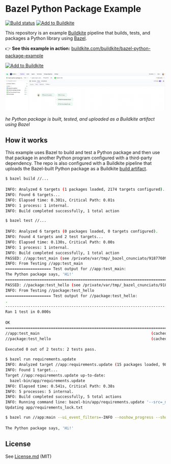 # Bazel Python Package Example

[![Build status](https://badge.buildkite.com/f9b46d96710d254e34229ba68bb8797d0b8f1e64ac5abfecb9.svg)](https://buildkite.com/buildkite/bazel-python-package-example)
[![Add to Buildkite](https://img.shields.io/badge/Add%20to%20Buildkite-14CC80)](https://buildkite.com/new)

This repository is an example [Buildkite](https://buildkite.com/) pipeline that builds, tests, and packages a Python library using [Bazel](https://bazel.build).

👉 **See this example in action:** [buildkite.com/buildkite/bazel-python-package-example](https://buildkite.com/buildkite/bazel-python-package-example/builds/latest)

[![Add to Buildkite](https://buildkite.com/button.svg)](https://buildkite.com/new)

<a href="https://buildkite.com/buildkite/bazel-python-package-example/builds/latest?branch=main">
  <img width="2400" alt="Screenshot of Buildkite Bazel Python Package example pipeline" src=".buildkite/screenshot.png" />
</a>
<p align="left"><em>he Python package is built, tested, and uploaded as a Buildkite artifact using Bazel</em></p>


<!-- docs:start -->
## How it works

This example uses Bazel to build and test a Python package and then use that package in another Python program configured with a third-party dependency. The repo is also configured with a Buildkite pipeline that uploads the Bazel-built Python package as a Buildkite [build artifact](https://buildkite.com/docs/pipelines/configure/artifacts).

```bash
$ bazel build //...

INFO: Analyzed 6 targets (1 packages loaded, 2174 targets configured).
INFO: Found 6 targets...
INFO: Elapsed time: 0.301s, Critical Path: 0.01s
INFO: 1 process: 1 internal.
INFO: Build completed successfully, 1 total action
```

```bash
$ bazel test //...

INFO: Analyzed 6 targets (0 packages loaded, 0 targets configured).
INFO: Found 4 targets and 2 test targets...
INFO: Elapsed time: 0.130s, Critical Path: 0.00s
INFO: 1 process: 1 internal.
INFO: Build completed successfully, 1 total action
PASSED: //app:test_main (see /private/var/tmp/_bazel_cnunciato/91877609f582aac2a59896b10bfc8689/execroot/_main/bazel-out/darwin_arm64-fastbuild/testlogs/app/test_main/test.log)
INFO: From Testing //app:test_main
==================== Test output for //app:test_main:
The Python package says, 'Hi!'
================================================================================
PASSED: //package:test_hello (see /private/var/tmp/_bazel_cnunciato/91877609f582aac2a59896b10bfc8689/execroot/_main/bazel-out/darwin_arm64-fastbuild/testlogs/package/test_hello/test.log)
INFO: From Testing //package:test_hello
==================== Test output for //package:test_hello:
.
----------------------------------------------------------------------
Ran 1 test in 0.000s

OK
================================================================================
//app:test_main                                                 (cached) PASSED in 0.5s
//package:test_hello                                            (cached) PASSED in 0.4s

Executed 0 out of 2 tests: 2 tests pass.
```

```bash
$ bazel run requirements.update
INFO: Analyzed target //app:requirements.update (15 packages loaded, 988 targets configured).
INFO: Found 1 target...
Target //app:requirements.update up-to-date:
  bazel-bin/app/requirements.update
INFO: Elapsed time: 0.541s, Critical Path: 0.38s
INFO: 5 processes: 5 internal.
INFO: Build completed successfully, 5 total actions
INFO: Running command line: bazel-bin/app/requirements.update '--src=_main/app/requirements.txt' _main/app/requirements_lock.txt //app:requirements.update '--resolver=backtracking' --allow-unsafe --generate-hashes
Updating app/requirements_lock.txt
```

```bash
$ bazel run //app:main --ui_event_filters=-INFO --noshow_progress --show_result=0

The Python package says, 'Hi!'
```
<!-- docs:end -->

## License

See [License.md](License.md) (MIT)